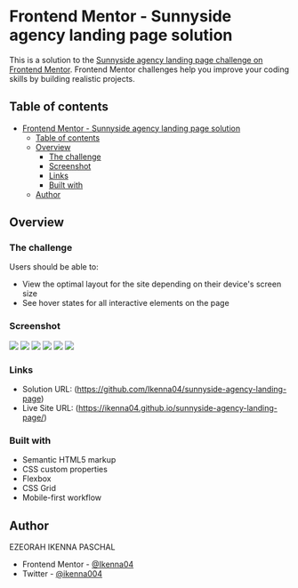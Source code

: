 # Frontend Mentor - Sunnyside agency landing page solution

This is a solution to the
[Sunnyside agency landing page challenge on Frontend Mentor](https://www.frontendmentor.io/challenges/sunnyside-agency-landing-page-7yVs3B6ef).
Frontend Mentor challenges help you improve your coding skills by building
realistic projects.

## Table of contents

- [Frontend Mentor - Sunnyside agency landing page solution](#frontend-mentor---sunnyside-agency-landing-page-solution)
  - [Table of contents](#table-of-contents)
  - [Overview](#overview)
    - [The challenge](#the-challenge)
    - [Screenshot](#screenshot)
    - [Links](#links)
    - [Built with](#built-with)
  - [Author](#author)

## Overview

### The challenge

Users should be able to:

- View the optimal layout for the site depending on their device's screen size
- See hover states for all interactive elements on the page

### Screenshot

![](screen-shots/Screenshot%202024-05-27%20at%2000-43-07%20Sunnyside%20Agency%20Landing%20Page.png)
![](screen-shots/Screenshot%202024-05-27%20at%2000-43-27%20Sunnyside%20Agency%20Landing%20Page.png)
![](screen-shots/Screenshot%202024-05-27%20at%2000-43-45%20Sunnyside%20Agency%20Landing%20Page.png)
![](screen-shots/Screenshot%202024-05-27%20at%2000-43-58%20Sunnyside%20Agency%20Landing%20Page.png)
![](screen-shots/Screenshot%202024-05-27%20at%2000-44-15%20Sunnyside%20Agency%20Landing%20Page.png)
![](screen-shots/Screenshot%202024-05-27%20at%2000-44-21%20Sunnyside%20Agency%20Landing%20Page.png)

### Links

- Solution URL: (https://github.com/Ikenna04/sunnyside-agency-landing-page)
- Live Site URL: (https://ikenna04.github.io/sunnyside-agency-landing-page/)

### Built with

- Semantic HTML5 markup
- CSS custom properties
- Flexbox
- CSS Grid
- Mobile-first workflow

## Author

EZEORAH IKENNA PASCHAL

<!-- - Website - [Add your name here](https://www.your-site.com) -->

- Frontend Mentor - [@Ikenna04](https://www.frontendmentor.io/profile/Ikenna04)
- Twitter - [@ikenna004](https://www.twitter.com/ikenna004)
